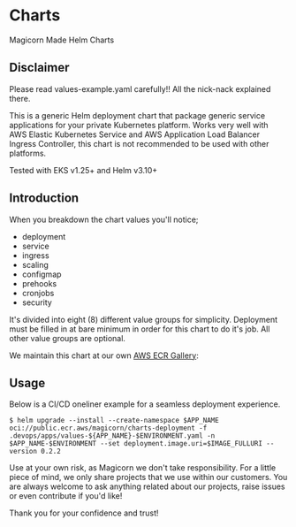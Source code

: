 # Charts
Magicorn Made Helm Charts

## Disclaimer
Please read values-example.yaml carefully!! All the nick-nack explained there.

This is a generic Helm deployment chart that package generic service applications for your private Kubernetes platform. Works very well with AWS Elastic Kubernetes Service and AWS Application Load Balancer Ingress Controller, this chart is not recommended to be used with other platforms.

Tested with EKS v1.25+ and Helm v3.10+

## Introduction

When you breakdown the chart values you'll notice;

* deployment
* service
* ingress
* scaling
* configmap
* prehooks
* cronjobs
* security

It's divided into eight (8) different value groups for simplicity. Deployment must be filled in at bare minimum in order for this chart to do it's job. All other value groups are optional.

We maintain this chart at our own [AWS ECR Gallery](https://gallery.ecr.aws/magicorn/charts-deployment):

## Usage

Below is a CI/CD oneliner example for a seamless deployment experience.
 
```
$ helm upgrade --install --create-namespace $APP_NAME oci://public.ecr.aws/magicorn/charts-deployment -f .devops/apps/values-${APP_NAME}-$ENVIRONMENT.yaml -n $APP_NAME-$ENVIRONMENT --set deployment.image.uri=$IMAGE_FULLURI --version 0.2.2
```

Use at your own risk, as Magicorn we don't take responsibility.
For a little piece of mind, we only share projects that we use within our customers. You are always welcome to ask anything related about our projects, raise issues or even contribute if you'd like!

Thank you for your confidence and trust!